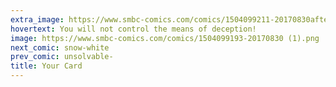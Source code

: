 ```yaml
---
extra_image: https://www.smbc-comics.com/comics/1504099211-20170830after (1).png
hovertext: You will not control the means of deception!
image: https://www.smbc-comics.com/comics/1504099193-20170830 (1).png
next_comic: snow-white
prev_comic: unsolvable-
title: Your Card
---
```


